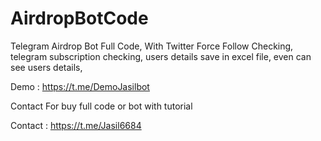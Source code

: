 # AirdropBotCode
Telegram Airdrop Bot Full Code, With Twitter Force Follow Checking, telegram subscription
checking, users details save in excel file, even
can see users details,

Demo :   https://t.me/DemoJasilbot



Contact For buy full code or bot with tutorial

Contact : https://t.me/Jasil6684 


